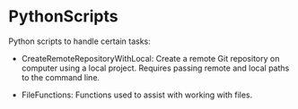 # PythonScripts
Python scripts to handle certain tasks:

* CreateRemoteRepositoryWithLocal: Create a remote Git repository on computer using a local project. Requires passing remote and local paths to the command line.

* FileFunctions: Functions used to assist with working with files. 
